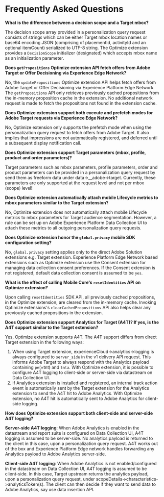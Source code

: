 # Frequently Asked Questions

**What is the difference between a decision scope and a Target mbox?**

The decision scope array provided in a personalization query request consists of strings which can be either Target mbox location names or base64 encoding JSON (comprising of placementId, activityId and an optional itemCount) serialized to UTF-8 string. The Optimize extension provides a `DecisionScope` initializer (designated) which accepts mbox name as an initialization parameter.

**Does `getPropositions` Optimize extension API fetch offers from Adobe Target or Offer Decisioning via Experience Edge Network?**

No, the `updatePropositions` Optimize extension API helps fetch offers from Adobe Target or Offer Decisioning via Experience Platform Edge Network. The `getPropositions` API only retrieves previously cached propositions from the in-memory proposition cache in the extension. No additional network request is made to fetch the propositions not found in the extension cache.

**Does Optimize extension support both execute and prefetch modes for Adobe Target requests via Experience Edge Network?**

No, Optimize extension only supports the prefetch mode when using the personalization query request to fetch offers from Adobe Target. It also implies that impressions are not automatically registered, and deferred until a subsequent display notification call.

**Does Optimize extension support Target parameters (mbox, profile, product and order parameters)?**

Target parameters such as mbox parameters, profile parameters, order and product parameters can be provided in a personalization query request by send them as freeform data under data->__adobe->target. Currently, these parameters are only supported at the request level and not per mbox (scope) level!

**Does Optimize extension automatically attach mobile Lifecycle metrics to mbox parameters similar to the Target extension?**

No, Optimize extension does not automatically attach mobile Lifecycle metrics to mbox parameters for Target audience segmentation. However, a rule can be set up on Adobe Experience Platform Data Collection UI to attach these metrics to all outgoing personalization query requests.

**Does Optimize extension honor the `global.privacy` mobile SDK configuration setting?**

No, `global.privacy` setting applies only to the direct Adobe Solution extensions e.g. Target extension. Experience Platform Edge Network based extensions such as Optimize extension use the Consent extension for managing data collection consent preferences. If the Consent extension is not registered, default data collection consent is assumed to be `yes`.

**What is the effect of calling Mobile Core's `resetIdentities` API on Optimize extension?**

Upon calling `resetIdentities` SDK API, all previously cached propositions, in the Optimize extension, are cleared from the in-memory cache. Invoking Optimize extensions's `clearCachedPropositions` API also helps clear any previously cached propositions in the extension.

**Does Optimize extension support Analytics for Target (A4T)? If yes, is the A4T support similar to the Target extension?**

Yes, Optimize extension supports A4T. The A4T support differs from direct Target extension in the following ways:

1. When using Target extension, experienceCloud->analytics->logging is always configured to `server_side` in the v1 delivery API request. This informs Adobe Target to always respond with the Analytics payload containing `pe`(=tnt) and `tnta`. With Optimize extension, it is possible to configure A4T logging to client-side or server-side via datastream on Data Collection UI.
2. If Analytics extension is installed and registered, an internal track action event is automatically sent by the Target extension for the Analytics extension to send the A4T hit to Adobe Analytics. With Optimize extension, no A4T hit is automatically sent to Adobe Analytics for client-side logging.

**How does Optimize extension support both client-side and server-side A4T logging?**

__Server-side A4T logging__: When Adobe Analytics is enabled in the datastream and report suite is configured on Data Collection UI, A4T logging is assumed to be server-side. No analytics payload is returned to the client in this case, upon a personalization query request. A4T works out of the box and Experience Platform Edge network handles forwarding any Analytics payload to Adobe Analytics server-side. 

__Client-side A4T logging__: When Adobe Analytics is not enabled/configured in the datastream on Data Collection UI, A4T logging is assumed to be client-side. In this case, Target upstream returns the analytics payload, upon a personalization query request, under scopeDetails->characteristics->analyticsToken(s). The client can then decide if they want to send data to Adobe Analytics, say use data insertion API.